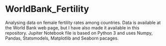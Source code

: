 # WorldBank_Fertility
Analysing data on female fertility rates among countries. Data is available at the World Bank web page, but I have also made it available in this repository. Jupiter Notebook file is based on Python 3 and uses Numpy, Pandas, Statsmodels, Matplotlib and Seaborn pacages.
